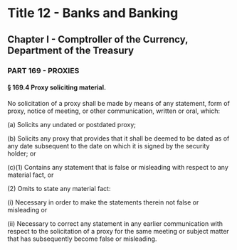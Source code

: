 
# Title 12 - Banks and Banking
## Chapter I - Comptroller of the Currency, Department of the Treasury
### PART 169 - PROXIES
#### § 169.4 Proxy soliciting material.

No solicitation of a proxy shall be made by means of any statement, form of proxy, notice of meeting, or other communication, written or oral, which:

(a) Solicits any undated or postdated proxy;

(b) Solicits any proxy that provides that it shall be deemed to be dated as of any date subsequent to the date on which it is signed by the security holder; or

(c)(1) Contains any statement that is false or misleading with respect to any material fact, or

(2) Omits to state any material fact:

(i) Necessary in order to make the statements therein not false or misleading or

(ii) Necessary to correct any statement in any earlier communication with respect to the solicitation of a proxy for the same meeting or subject matter that has subsequently become false or misleading.
